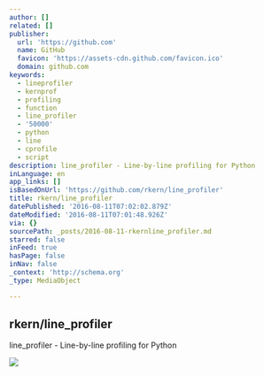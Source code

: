 ```yaml
---
author: []
related: []
publisher:
  url: 'https://github.com'
  name: GitHub
  favicon: 'https://assets-cdn.github.com/favicon.ico'
  domain: github.com
keywords:
  - lineprofiler
  - kernprof
  - profiling
  - function
  - line_profiler
  - '50000'
  - python
  - line
  - cprofile
  - script
description: line_profiler - Line-by-line profiling for Python
inLanguage: en
app_links: []
isBasedOnUrl: 'https://github.com/rkern/line_profiler'
title: rkern/line_profiler
datePublished: '2016-08-11T07:02:02.879Z'
dateModified: '2016-08-11T07:01:48.926Z'
via: {}
sourcePath: _posts/2016-08-11-rkernline_profiler.md
starred: false
inFeed: true
hasPage: false
inNav: false
_context: 'http://schema.org'
_type: MediaObject

---
```

<article style=""><h1>rkern/line_profiler</h1><p>line_profiler - Line-by-line profiling for Python</p><img src="https://avatars3.githubusercontent.com/u/46135?v=3&amp;s=400" /></article>